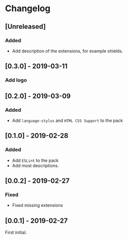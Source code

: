<!-- Check [Keep a Changelog](http://keepachangelog.com/) for recommendations on how to structure this file. -->

# Changelog

## [Unreleased]

<!-- TODO -->

### Added

- Add description of the extensions, for example shields.

## [0.3.0] - 2019-03-11

### Add logo

## [0.2.0] - 2019-03-09

### Added

- Add `language-stylus` and `HTML CSS Support` to the pack

## [0.1.0] - 2019-02-28

### Added

- Add `ESLint` to the pack
- Add most descriptions.

## [0.0.2] - 2019-02-27

### Fixed

- Fixed missing extensions

## [0.0.1] - 2019-02-27

First initial.